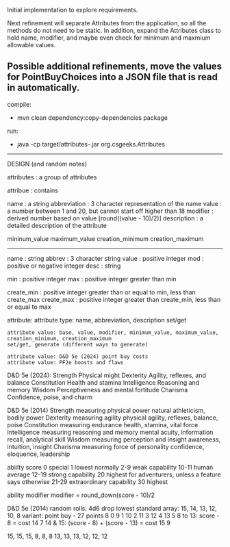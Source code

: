 Initial implementation to explore requirements.

Next refinement will separate Attributes from the application, so all the methods do not need to be static.  In addition, expand the Attributes class to hold name, modifier, and maybe even check for minimum and maxmium allowable values.

Possible additional refinements, move the values for PointBuyChoices into a JSON file that is read in automatically.
---
compile:
- mvn clean dependency:copy-dependencies package

run:
- java -cp target/attributes-<version>.jar org.csgeeks.Attributes
---
DESIGN (and random notes)

attributes
: a group of attributes

attribue
: contains

name
: a string
abbreviation
: 3 character representation of the name
value
: a number between 1 and 20, but cannot start off higher than 18
modifier
: derived number based on value [round((value - 10)/2)]
description
: a detailed description of the attribute

mininum_value
maximum_value
creation_minimum
creation_maximum

---
name		: string
abbrev		: 3 character string
value		: positive integer
mod		: positive or negative integer
desc		: string

min		: positive integer
max		: positive integer greater than min

create_min	: positive integer greater than or equal to min, less than create_max
create_max	: positive integer greater than create_min, less than or equal to max

attribute:
	attribute type:	name, abbreviation, description
	set/get

	attribute value: base, value, modifier, minimum_value, maximum_value, creation_minimum, creation_maximum
	set/get, generate (different ways to generate)

	attribute value: D&D 5e (2024) point buy costs
	attribute value: PF2e boosts and flaws


D&D 5e (2024):
Strength	Physical might
Dexterity	Agility, reflexes, and balance
Constitution	Health and stamina
Intelligence	Reasoning and memory
Wisdom		Perceptiveness and mental fortitude
Charisma	Confidence, poise, and charm

D&D 5e (2014)
Strength	measuring physical power		natural athleticism, bodily power
Dexterity	measuring agility			physical agility, reflexes, balance, poise
Constitution	measuring endurance			health, stamina, vital force
Intelligence	measuring reasoning and memory		mental acuity, information recall, analytical skill
Wisdom		measuring perception and insight	awareness, intuition, insight
Charisma	measuring force of personality		confidence, eloquence, leadership

abiilty score
0		special
1		lowest normally
2-9		weak capability
10-11		human average
12-19		strong capability
20		highest for adventurers, unless a feature says otherwise
21-29		extraordinary capability
30		highest

ability modifier
modifier = round_down(score - 10)/2


D&D 5e (2014)
random rolls: 4d6 drop lowest
standard array:	15, 14, 13, 12, 10, 8
variant: point buy - 27 points
	 8	0
	 9	1
	10	2
	11	3
	12	4
	13	5		8 to 13: score - 8 = cost
	14	7		14 & 15: (score - 8) + (score - 13) = cost
	15	9

15, 15, 15, 8, 8, 8
13, 13, 13, 12, 12, 12
